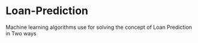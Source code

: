 # Loan-Prediction
Machine learning algorithms use for solving the concept of Loan Prediction in Two ways
